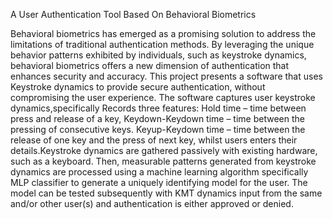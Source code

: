 A User Authentication Tool Based On Behavioral Biometrics
                      
Behavioral biometrics has emerged as a promising solution to address the limitations of traditional authentication methods. By leveraging the unique behavior patterns exhibited by individuals, such as keystroke dynamics, behavioral biometrics offers a new dimension of authentication that enhances security and accuracy. 
This project presents a software that uses Keystroke dynamics to provide secure authentication, without compromising the user experience. The software captures user keystroke dynamics,specifically Records three features: Hold time – time between press and release of a key, Keydown-Keydown time – time between the pressing of consecutive keys.
Keyup-Keydown time – time between the release of one key and the press of next key, whilst users enters their details.Keystroke dynamics are gathered passively with existing hardware, such as a keyboard. Then, measurable patterns generated from keystroke dynamics are processed using a machine learning algorithm specifically MLP classifier  to generate a uniquely identifying model for the user. The model can be tested subsequently with KMT dynamics input from the same and/or other user(s) and authentication is either approved or denied.
